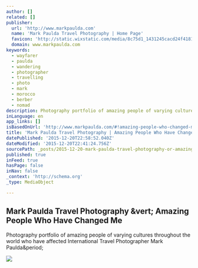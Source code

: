 ```yaml
---
author: []
related: []
publisher:
  url: 'http://www.markpaulda.com'
  name: 'Mark Paulda Travel Photography | Home Page'
  favicon: 'http://static.wixstatic.com/media/8c75d1_1431245cacd24f41813d05b3e8fd717f.png/v1/fill/w_16%2Ch_16%2Clg_1/8c75d1_1431245cacd24f41813d05b3e8fd717f.png'
  domain: www.markpaulda.com
keywords:
  - wayfarer
  - paulda
  - wandering
  - photographer
  - travelling
  - photo
  - mark
  - morocco
  - berber
  - nomad
description: Photography portfolio of amazing people of varying cultures throughout the world who have affected International Travel Photographer Mark Paulda.
inLanguage: en
app_links: []
isBasedOnUrl: 'http://www.markpaulda.com/#!amazing-people-who-changed-me/ficja'
title: 'Mark Paulda Travel Photography | Amazing People Who Have Changed Me'
datePublished: '2015-12-20T22:58:52.040Z'
dateModified: '2015-12-20T22:41:24.756Z'
sourcePath: _posts/2015-12-20-mark-paulda-travel-photography-or-amazing-people-who-have-cha.md
published: true
inFeed: true
hasPage: false
inNav: false
_context: 'http://schema.org'
_type: MediaObject

---
```

<article style=""><h1>Mark Paulda Travel Photography &amp;vert; Amazing People Who Have Changed Me</h1><p>Photography portfolio of amazing people of varying cultures throughout the world who have affected International Travel Photographer Mark Paulda&amp;period;</p><img src="https://static.wixstatic.com/media/8c75d1_7509a3178ecb4ebbbad826a029743d5f.jpg_srz_2500_1667_85_22_0.50_1.20_0.00_jpg_srz" /></article>